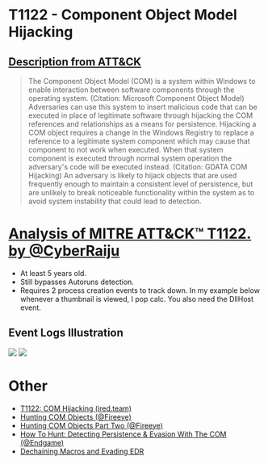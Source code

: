 # T1122 - Component Object Model Hijacking
## [Description from ATT&CK](https://attack.mitre.org/wiki/Technique/T1122)
<blockquote>The Component Object Model (COM) is a system within Windows to enable interaction between software components through the operating system. (Citation: Microsoft Component Object Model) Adversaries can use this system to insert malicious code that can be executed in place of legitimate software through hijacking the COM references and relationships as a means for persistence. Hijacking a COM object requires a change in the Windows Registry to replace a reference to a legitimate system component which may cause that component to not work when executed. When that system component is executed through normal system operation the adversary's code will be executed instead. (Citation: GDATA COM Hijacking) An adversary is likely to hijack objects that are used frequently enough to maintain a consistent level of persistence, but are unlikely to break noticeable functionality within the system as to avoid system instability that could lead to detection.</blockquote>

# [Analysis of MITRE ATT&CK™ T1122. by @CyberRaiju](https://twitter.com/CyberRaiju/status/1167415118847598594)
- At least 5 years old. 
- Still bypasses Autoruns detection. 
- Requires 2 process creation events to track down. 
In my example below whenever a thumbnail is viewed, I pop calc. You also need the DllHost event.

## Event Logs Illustration

<img src="https://pbs.twimg.com/media/EDN92axU8AARNHJ?format=jpg&name=large">

<img src="https://pbs.twimg.com/media/EDN92a6UUAED1Oo?format=jpg&name=large">

# Other
- [T1122: COM Hijacking (ired.team)](https://ired.team/offensive-security/persistence/t1122-com-hijacking)
- [Hunting COM Objects (@Fireeye)](https://www.fireeye.com/blog/threat-research/2019/06/hunting-com-objects.html)
- [Hunting COM Objects Part Two (@Fireeye)](https://www.fireeye.com/blog/threat-research/2019/06/hunting-com-objects-part-two.html)
- [How To Hunt: Detecting Persistence & Evasion With The COM (@Endgame)](https://www.endgame.com/blog/technical-blog/how-hunt-detecting-persistence-evasion-com)
- [Dechaining Macros and Evading EDR](https://www.countercept.com/blog/dechaining-macros-and-evading-edr/)